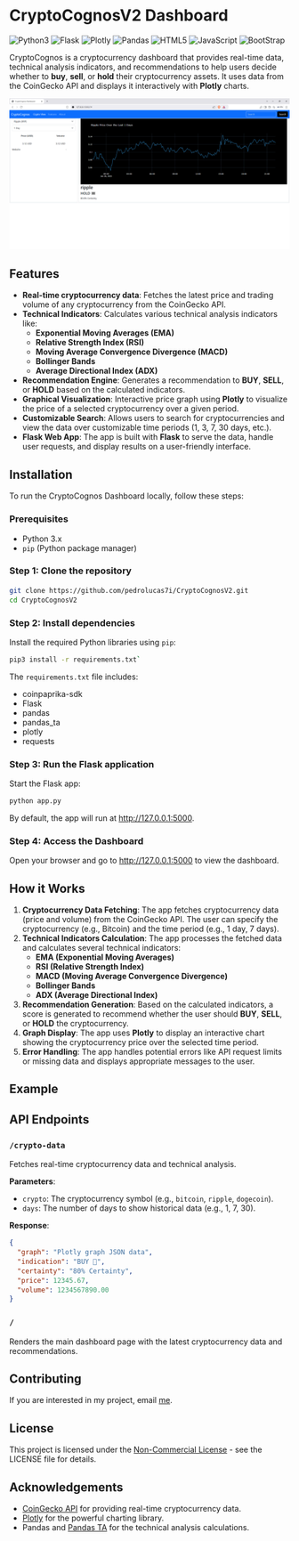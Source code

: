 # CryptoCognosV2 Dashboard
![Python3](https://img.shields.io/badge/Python3-black?logo=python&labelColor=white) ![Flask](https://img.shields.io/badge/Flask-black?logo=flask&logoColor=black&labelColor=white) ![Plotly](https://img.shields.io/badge/Plotly-black?logo=plotly&logoColor=black&labelColor=white) ![Pandas](https://img.shields.io/badge/Pandas-black?logo=pandas&logoColor=black&labelColor=white) ![HTML5](https://img.shields.io/badge/HTML5-black?logo=html5&labelColor=white) ![JavaScript](https://img.shields.io/badge/JavaScript-black?logo=javascript&labelColor=black) ![BootStrap](https://img.shields.io/badge/Bootstrap-black?logo=bootstrap&labelColor=white)



CryptoCognos is a cryptocurrency dashboard that provides real-time data, technical analysis indicators, and recommendations to help users decide whether to **buy**, **sell**, or **hold** their cryptocurrency assets. It uses data from the CoinGecko API and displays it interactively with **Plotly** charts.

![Screenshoot](./screenshoots/FirstPage-Ripple.png)

## Features

- **Real-time cryptocurrency data**: Fetches the latest price and trading volume of any cryptocurrency from the CoinGecko API.
- **Technical Indicators**: Calculates various technical analysis indicators like:
  - **Exponential Moving Averages (EMA)**
  - **Relative Strength Index (RSI)**
  - **Moving Average Convergence Divergence (MACD)**
  - **Bollinger Bands**
  - **Average Directional Index (ADX)**
- **Recommendation Engine**: Generates a recommendation to **BUY**, **SELL**, or **HOLD** based on the calculated indicators.
- **Graphical Visualization**: Interactive price graph using **Plotly** to visualize the price of a selected cryptocurrency over a given period.
- **Customizable Search**: Allows users to search for cryptocurrencies and view the data over customizable time periods (1, 3, 7, 30 days, etc.).
- **Flask Web App**: The app is built with **Flask** to serve the data, handle user requests, and display results on a user-friendly interface.

## Installation

To run the CryptoCognos Dashboard locally, follow these steps:

### Prerequisites
- Python 3.x
- `pip` (Python package manager)

### Step 1: Clone the repository

```bash
git clone https://github.com/pedrolucas7i/CryptoCognosV2.git
cd CryptoCognosV2
```

### Step 2: Install dependencies

Install the required Python libraries using `pip`:

```bash
pip3 install -r requirements.txt`
```

The `requirements.txt` file includes:

-   coinpaprika-sdk
-   Flask
-   pandas
-   pandas_ta
-   plotly
-   requests

### Step 3: Run the Flask application

Start the Flask app:

```bash
python app.py
```

By default, the app will run at http://127.0.0.1:5000.

### Step 4: Access the Dashboard

Open your browser and go to http://127.0.0.1:5000 to view the dashboard.

How it Works
------------

1.  **Cryptocurrency Data Fetching**: The app fetches cryptocurrency data (price and volume) from the CoinGecko API. The user can specify the cryptocurrency (e.g., Bitcoin) and the time period (e.g., 1 day, 7 days).
2.  **Technical Indicators Calculation**: The app processes the fetched data and calculates several technical indicators:
    -   **EMA (Exponential Moving Averages)**
    -   **RSI (Relative Strength Index)**
    -   **MACD (Moving Average Convergence Divergence)**
    -   **Bollinger Bands**
    -   **ADX (Average Directional Index)**
3.  **Recommendation Generation**: Based on the calculated indicators, a score is generated to recommend whether the user should **BUY**, **SELL**, or **HOLD** the cryptocurrency.
4.  **Graph Display**: The app uses **Plotly** to display an interactive chart showing the cryptocurrency price over the selected time period.
5.  **Error Handling**: The app handles potential errors like API request limits or missing data and displays appropriate messages to the user.

Example
-------

API Endpoints
-------------

### `/crypto-data`

Fetches real-time cryptocurrency data and technical analysis.

**Parameters**:

-   `crypto`: The cryptocurrency symbol (e.g., `bitcoin`, `ripple`, `dogecoin`).
-   `days`: The number of days to show historical data (e.g., 1, 7, 30).

**Response**:

```json
{
  "graph": "Plotly graph JSON data",
  "indication": "BUY 🚀",
  "certainty": "80% Certainty",
  "price": 12345.67,
  "volume": 1234567890.00
}
```

### `/`

Renders the main dashboard page with the latest cryptocurrency data and recommendations.

Contributing
------------

If you are interested in my project, email [me](mailto:pedrolucas.core7i@gmail.com).

License
-------

This project is licensed under the [Non-Commercial License](./LICENSE) - see the LICENSE file for details.

Acknowledgements
----------------

-   [CoinGecko API](https://www.coingecko.com/) for providing real-time cryptocurrency data.
-   [Plotly](https://plotly.com/) for the powerful charting library.
-   Pandas and [Pandas TA](https://github.com/twopirllc/pandas-ta) for the technical analysis calculations.